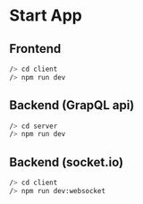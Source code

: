 # Start App
## Frontend
```bash
/> cd client
/> npm run dev
```

## Backend (GrapQL api)
```bash
/> cd server
/> npm run dev
```

## Backend (socket.io)
```bash
/> cd client
/> npm run dev:websocket
```
